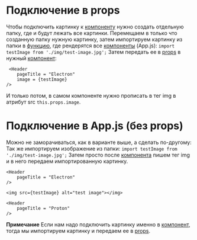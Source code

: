 # Подключение в props
Чтобы подключить картинку к [компоненту](Компоненты) нужно создать отдельную папку, где и будут лежать все картинки. Перемещаем в только что созданную папку нужную картинку, затем импортируем картинку из папки в [функцию](Функции), где рендерятся все [компоненты](Компоненты) (App.js):
`import testImage from './img/test-image.jpg';`
Затем передать ее в [props](Props) в нужный [компонент](Компоненты):
```
 <Header
	pageTitle = "Electron"
	image = {testImage}
/>
```
И только потом, в самом компоненте нужно прописать в тег img в атрибут src `this.props.image`.

# Подключение в App.js (без props)
Можно не заморачиваться, как в варианте выше, а сделать по-другому:
Так же импортируем изображение из папки: `import testImage from './img/test-image.jpg';`
Затем просто после [компонента](Компоненты) пишем тег img и в него передаем импортированную картинку.
```
<Header
	pageTitle = "Electron"
/>

<img src={testImage} alt="test image"></img>

<Header
	pageTitle = "Proton"
/>
```

**Примечание**
Если нам надо подключить картинку именно в [компонент](Компоненты), тогда мы импортируем картинку и передаем ее в [props](Props).